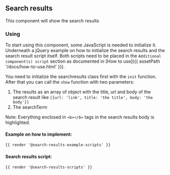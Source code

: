 ## Search results

This component will show the search results

### Using

To start using this component, some JavaScript is needed to initialize it.<br>
Underneath a jQuery example on how to initialize the search results and the search result script itself.
Both scripts need to be placed in the `Additional component(s) script` section as documented in [How to use]({{ assetPath '/docs/how-to-use.html' }}).

You need to initialize the searchresults class first with the `init` function. After that you can call the `show` function with two parameters:
1. The results as an array of object with the title, url and body of the search result like `[{url: 'link', title: 'the title', body: 'the body'}]`
2. The searchTerm

Note: Everything enclosed in `<b></b>` tags in the search results body is highlighted.

#### Example on how to implement:
```html
{{ render '@search-results-example-scripts' }}
```

#### Search results script:
```html
{{ render '@search-results-scripts' }}
```
